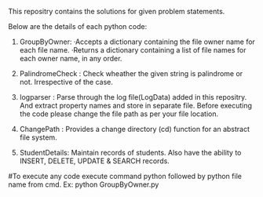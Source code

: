 This repositry contains the solutions for given problem statements.

Below are the details of each python code:
1. GroupByOwner:
  ·Accepts a dictionary containing the file owner name for each file name.
  ·Returns a dictionary containing a list of file names for each owner name, in any order.
  
2. PalindromeCheck :
  Check wheather the given string is palindrome or not. Irrespective of the case.
  
3. logparser :
   Parse through the log file(LogData) added in this repositry. And extract property names and store in separate file.
   Before executing the code please change the file path as per your file location.
   
4. ChangePath :
   Provides a change directory (cd) function for an abstract file system.
   
5. StudentDetails:
   Maintain records of students. Also have the ability to INSERT, DELETE, UPDATE & SEARCH records.
   
#To execute any code execute command python followed by python file name from cmd. Ex: python GroupByOwner.py

